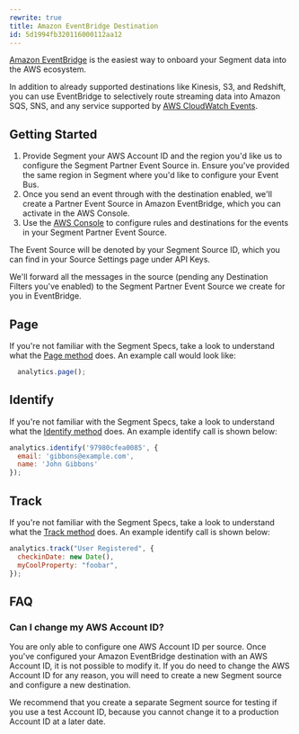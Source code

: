 ```yaml
---
rewrite: true
title: Amazon EventBridge Destination
id: 5d1994fb320116000112aa12
---
```

[Amazon EventBridge](https://aws.amazon.com/eventbridge/) is the easiest way to onboard your Segment data into the AWS ecosystem.

In addition to already supported destinations like Kinesis, S3, and Redshift, you can use EventBridge to selectively route streaming data into Amazon SQS, SNS, and any service supported by [AWS CloudWatch Events](https://docs.aws.amazon.com/AmazonCloudWatch/latest/events/WhatIsCloudWatchEvents.html).


## Getting Started



  1. Provide Segment your AWS Account ID and the region you'd like us to configure the Segment Partner Event Source in. Ensure you've provided the same region in Segment where you'd like to configure your Event Bus.
  2. Once you send an event through with the destination enabled, we'll create a Partner Event Source in Amazon EventBridge, which you can activate in the AWS Console.
  3. Use the [AWS Console](http://console.aws.amazon.com/events/) to configure rules and destinations for the events in your Segment Partner Event Source.

The Event Source will be denoted by your Segment Source ID, which you can find in your Source Settings page under API Keys.

We'll forward all the messages in the source (pending any Destination Filters you've enabled) to the Segment Partner Event Source we create for you in EventBridge.

## Page
If you're not familiar with the Segment Specs, take a look to understand what the [Page method](/docs/connections/spec/page/) does. An example call would look like:
```javascript
  analytics.page();
```

## Identify
If you're not familiar with the Segment Specs, take a look to understand what the [Identify method](/docs/connections/spec/identify/) does. An example identify call is shown below:
```javascript
analytics.identify('97980cfea0085', {
  email: 'gibbons@example.com',
  name: 'John Gibbons'
});
```

## Track
If you're not familiar with the Segment Specs, take a look to understand what the [Track method](/docs/connections/spec/track/) does. An example identify call is shown below:

```javascript
analytics.track("User Registered", {
  checkinDate: new Date(),
  myCoolProperty: "foobar",
});
```

## FAQ

### Can I change my AWS Account ID?
You are only able to configure one AWS Account ID per source. Once you've configured your Amazon EventBridge destination with an AWS Account ID, it is not possible to modify it. If you do need to change the AWS Account ID for any reason, you will need to create a new Segment source and configure a new destination.

We recommend that you create a separate Segment source for testing if you use a test Account ID, because you cannot change it to a production Account ID at a later date. 
